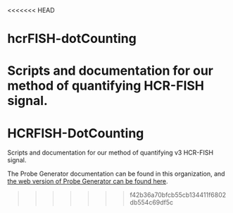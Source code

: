 <<<<<<< HEAD
# hcrFISH-dotCounting

Scripts and documentation for our method of quantifying HCR-FISH signal.
=======
# HCRFISH-DotCounting
Scripts and documentation for our method of quantifying v3 HCR-FISH signal.

The Probe Generator documentation can be found in this organization, and [the web version of Probe Generator can be found here](http://ec2-44-211-232-78.compute-1.amazonaws.com/).
>>>>>>> f42b36a70bfcb55cb134411f6802db554c69df5c
